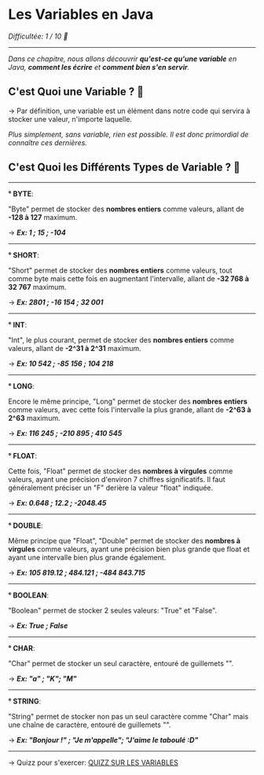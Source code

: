 **Les Variables en Java**
=============
_Difficultée: 1 / 10 🔵_

-------------

_Dans ce chapitre, nous allons découvrir **qu'est-ce qu'une variable** en Java, **comment les écrire** et **comment bien s'en servir**._

**C'est Quoi une Variable ? 🤔**
-------------

-> Par définition, une variable est un élément dans notre code qui servira à stocker une valeur, n'importe laquelle.

_Plus simplement, sans variable, rien est possible. Il est donc primordial de connaître ces dernières._

**C'est Quoi les Différents Types de Variable ? 🤔**
-------------

-------------

**° BYTE**: 

"Byte" permet de stocker des **nombres entiers** comme valeurs, allant de **-128 à 127** maximum. 

-> _**Ex: 1 ; 15 ; -104**_

-------------

**° SHORT**: 

"Short" permet de stocker des **nombres entiers** comme valeurs, tout comme byte mais cette fois en augmentant l'intervalle, allant de **-32 768 à 32 767** maximum. 

-> _**Ex: 2801 ; -16 154 ; 32 001**_

-------------

**° INT**: 

"Int", le plus courant, permet de stocker des **nombres entiers** comme valeurs, allant de **-2^31 à 2^31** maximum. 

-> _**Ex: 10 542 ; -85 156 ; 104 218**_

-------------

**° LONG**: 

Encore le même principe, "Long" permet de stocker des **nombres entiers** comme valeurs, avec cette fois l'intervalle la plus grande, allant de **-2^63 à 2^63** maximum. 

-> _**Ex: 116 245 ; -210 895 ;  410 545**_

-------------

**° FLOAT**: 

Cette fois, "Float" permet de stocker des **nombres à virgules** comme valeurs, ayant une précision d'environ 7 chiffres significatifs. Il faut généralement préciser un "F" derière la valeur "float" indiquée. 

-> _**Ex: 0.648 ; 12.2 ;  -2048.45**_

-------------

**° DOUBLE**: 

Même principe que "Float", "Double" permet de stocker des **nombres à virgules** comme valeurs, ayant une précision bien plus grande que float et ayant une intervalle bien plus grande également. 

-> _**Ex: 105 819.12 ; 484.121 ;  -484 843.715**_

-------------

**° BOOLEAN**: 

"Boolean" permet de stocker 2 seules valeurs: "True" et "False". 

-> _**Ex: True ; False**_

-------------

**° CHAR**: 

"Char" permet de stocker un seul caractère, entouré de guillemets "". 

-> _**Ex: "a" ; "K"; "M"**_

-------------

**° STRING**: 

"String" permet de stocker non pas un seul caractère comme "Char" mais une chaîne de caractère, entouré de guillemets "". 

-> _**Ex: "Bonjour !" ; "Je m'appelle"; "J'aime le taboulé :D"**_

-------------

-> Quizz pour s'exercer: [QUIZZ SUR LES VARIABLES](https://qruiz.net/Q/?cJNuBS)
